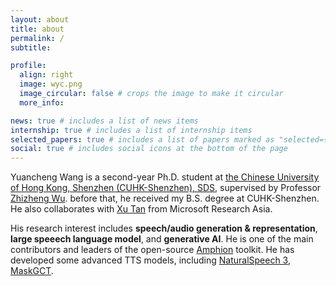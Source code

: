 ```yaml
---
layout: about
title: about
permalink: /
subtitle:

profile:
  align: right
  image: wyc.png
  image_circular: false # crops the image to make it circular
  more_info: 

news: true # includes a list of news items
internship: true # includes a list of internship items
selected_papers: true # includes a list of papers marked as "selected={true}"
social: true # includes social icons at the bottom of the page
---
```


Yuancheng Wang is a second-year Ph.D. student at [the Chinese University of Hong Kong, Shenzhen (CUHK-Shenzhen), SDS](https://sds.cuhk.edu.cn/en), supervised by Professor [Zhizheng Wu](https://drwuz.com/). before that, he received my B.S. degree at CUHK-Shenzhen. He also collaborates with [Xu Tan](https://tan-xu.github.io/) from Microsoft Research Asia.

His research interest includes **speech/audio generation & representation**, **large speeech language model**, and **generative AI**.
He is one of the main contributors and leaders of the open-source [Amphion](https://github.com/open-mmlab/Amphion) toolkit. He has developed some advanced TTS models, including [NaturalSpeech 3](https://arxiv.org/abs/2403.03100), [MaskGCT](https://arxiv.org/abs/2409.00750).